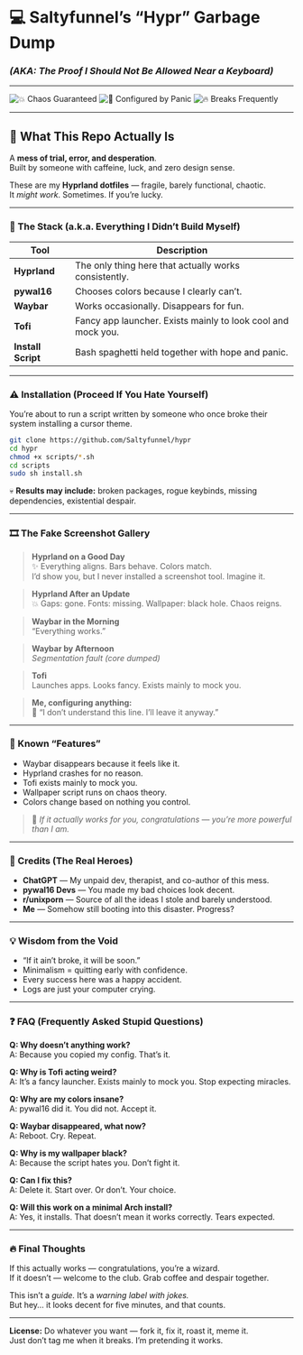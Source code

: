 # 💻 Saltyfunnel’s “Hypr” Garbage Dump  
### *(AKA: The Proof I Should Not Be Allowed Near a Keyboard)*  

---

![💥 Chaos Guaranteed](https://img.shields.io/badge/Chaos-Guaranteed-red?style=for-the-badge) ![🧠 Configured by Panic](https://img.shields.io/badge/Config-Panic-yellow?style=for-the-badge) ![🔥 Breaks Frequently](https://img.shields.io/badge/Breaks-Frequently-orange?style=for-the-badge)

---

## 🧠 What This Repo Actually Is

A **mess of trial, error, and desperation**.  
Built by someone with caffeine, luck, and zero design sense.

These are my **Hyprland dotfiles** — fragile, barely functional, chaotic.  
It *might work*. Sometimes. If you’re lucky.

---

### 🧩 The Stack (a.k.a. Everything I Didn’t Build Myself)

| Tool | Description |
|------|--------------|
| **Hyprland** | The only thing here that actually works consistently. |
| **pywal16** | Chooses colors because I clearly can’t. |
| **Waybar** | Works occasionally. Disappears for fun. |
| **Tofi** | Fancy app launcher. Exists mainly to look cool and mock you. |
| **Install Script** | Bash spaghetti held together with hope and panic. |

---

### ⚠️ Installation (Proceed If You Hate Yourself)

You’re about to run a script written by someone who once broke their system installing a cursor theme.

```bash
git clone https://github.com/Saltyfunnel/hypr
cd hypr
chmod +x scripts/*.sh
cd scripts
sudo sh install.sh
```

💀 **Results may include:** broken packages, rogue keybinds, missing dependencies, existential despair.

---

### 🎞️ The Fake Screenshot Gallery

> **Hyprland on a Good Day**  
> ✨ Everything aligns. Bars behave. Colors match.  
> I’d show you, but I never installed a screenshot tool. Imagine it.

> **Hyprland After an Update**  
> 💥 Gaps: gone. Fonts: missing. Wallpaper: black hole. Chaos reigns.

> **Waybar in the Morning**  
> “Everything works.”

> **Waybar by Afternoon**  
> *Segmentation fault (core dumped)*

> **Tofi**  
> Launches apps. Looks fancy. Exists mainly to mock you.

> **Me, configuring anything:**  
> 🧍 “I don’t understand this line. I’ll leave it anyway.”

---

### 💩 Known “Features”  

- Waybar disappears because it feels like it.  
- Hyprland crashes for no reason.  
- Tofi exists mainly to mock you.  
- Wallpaper script runs on chaos theory.  
- Colors change based on nothing you control.

> 🧘 *If it actually works for you, congratulations — you’re more powerful than I am.*

---

### 🙌 Credits (The Real Heroes)

- **ChatGPT** — My unpaid dev, therapist, and co-author of this mess.  
- **pywal16 Devs** — You made my bad choices look decent.  
- **r/unixporn** — Source of all the ideas I stole and barely understood.  
- **Me** — Somehow still booting into this disaster. Progress?

---

### 💡 Wisdom from the Void

- “If it ain’t broke, it will be soon.”  
- Minimalism = quitting early with confidence.  
- Every success here was a happy accident.  
- Logs are just your computer crying.

---

### ❓ FAQ (Frequently Asked Stupid Questions)

**Q: Why doesn’t anything work?**  
A: Because you copied my config. That’s it.

**Q: Why is Tofi acting weird?**  
A: It’s a fancy launcher. Exists mainly to mock you. Stop expecting miracles.

**Q: Why are my colors insane?**  
A: pywal16 did it. You did not. Accept it.

**Q: Waybar disappeared, what now?**  
A: Reboot. Cry. Repeat.

**Q: Why is my wallpaper black?**  
A: Because the script hates you. Don’t fight it.

**Q: Can I fix this?**  
A: Delete it. Start over. Or don’t. Your choice.

**Q: Will this work on a minimal Arch install?**  
A: Yes, it installs. That doesn’t mean it works correctly. Tears expected.

---

### 🔥 Final Thoughts

If this actually works — congratulations, you’re a wizard.  
If it doesn’t — welcome to the club. Grab coffee and despair together.

This isn’t a *guide.* It’s a *warning label with jokes.*  
But hey… it looks decent for five minutes, and that counts.

---

**License:** Do whatever you want — fork it, fix it, roast it, meme it.  
Just don’t tag me when it breaks. I’m pretending it works.
